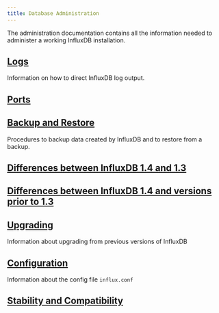 ```yaml
---
title: Database Administration
---
```

The administration documentation contains all the information needed to administer a working InfluxDB installation.

## [Logs](/influxdb/v1.4/administration/logs/)

Information on how to direct InfluxDB log output.

## [Ports](/influxdb/v1.4/administration/ports/)

## [Backup and Restore](/influxdb/v1.4/administration/backup_and_restore/)

Procedures to backup data created by InfluxDB and to restore from a backup.

## [Differences between InfluxDB 1.4 and 1.3](/influxdb/v1.4/administration/differences/)

## [Differences between InfluxDB 1.4 and versions prior to 1.3](/influxdb/v1.4/administration/previous_differences/)

## [Upgrading](/influxdb/v1.4/administration/upgrading/)

Information about upgrading from previous versions of InfluxDB

## [Configuration](/influxdb/v1.4/administration/config/)

Information about the config file `influx.conf`

## [Stability and Compatibility](/influxdb/v1.4/administration/stability_and_compatibility/)
